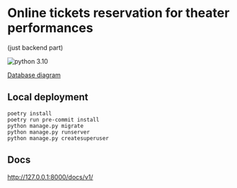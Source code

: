 # Online tickets reservation for theater performances
(just backend part)

![python 3.10](https://img.shields.io/badge/python-10-blue.svg)

[Database diagram](https://viewer.diagrams.net/?tags=%7B%7D&highlight=0000ff&edit=_blank&layers=1&nav=1&title=Reservation_db.drawio#R7V1bc5s4FP41eUwGcfHlcZ003Zmmu9kknXafPIqRbaYYeYWS2P31Ky4CjHxBLjYYqe10jBAyPueTPp2jc6Qr63ax%2Bkzgcv4Vu8i%2FMg13dWXdXZnm0LHZ%2F1HBOilwnH5SMCOemxSBvODZ%2B4XSQiMtffNcFG5UpBj71FtuFk5wEKAJ3SiDhOCPzWpT7G9%2B6xLOkFDwPIG%2BWPrdc%2Bk8KR2Y%2Fbz8T%2BTN5vybQW%2BY3FlAXjn9JeEcuvijUGR9urJuCcY0%2BbRY3SI%2Fkh2XS%2FLc%2FY672YsRFNAqD8DZq%2FX87eW%2Fn0%2FXw3%2F%2B%2Bvj28PiKrx0raeYd%2Bm%2FpL%2F4WIpK%2BMV1zMbCXX0YfKXyNikYhhYSm2rIMVsDkT6EXsEetOxBf%2Bz5chl5cPSmZe777ANf4jfKG%2BNVo6q2Q%2B5QoK6rL9PbAGosuo8anrPHn9GWi29D3ZgH7PGE%2FPfrGEUEhe5cHGNK0xtTz%2FVvsYxK%2FvjV1or9pS4Xy5E%2F8ewj%2BiQp3evEfdkcUcyr5d0QoWhWKUrF%2FRniBKFmzKuldO0VA2gWsfnr9kQMKDNKyeRFMHDowBfEsazrXM%2FuQqlpG7bag9v0qf4qQO5pj4v2KFO2niinCIL7%2B8BY%2BDFiXgG6paITjIcAoKSfAARLgElVyCV6%2BQDJDNC1YYi%2BgsSCcEfvHRHNr3DhXDnvXW3YN8mv2L6pOmKYDplgGy6gNxNDxgSKEjChepo36aMrbJ6ngo8%2BvmFK8SLEkImB%2FVzqMCw6EijiwTgYDR4DB45edQGASoB70n9gwC4OZn6gtHnVhrrYtut0q7UzCZdGX%2Bzpm8pz68cA591wXBRIasStrpKACS1IDaWO5WKRbgz4bxQJIWR95C9xQUGv2nr%2Bh6Z6gaVa%2FWU3zUTypOwqXcOIFs4fkyV4JCs7ZoLDa3TmdWqFRqblzYKOvyaASGRinJINe42QwqA6D8wwQyPV4e7%2FLBP3K6ug8EwwFNd%2Fc3LSdCrbpfnOmUDsQlOMBPgJpHmiSB4ZN80APVIfBpfFABnHNAz2zbWo%2BGwlIoEA9EhANxUcmdUwWMJig%2FXyg%2FYJyqMrGelkT4HRjvzYFa%2FcLZj3qcvyCPdEU7JJfsKetwUwUojWolF9QAgrKTQX4MpUmg%2FrsQXkyaNwv2O%2BwPdivbgl0nQn6oj0YwMXuGX9LuKAum1ACCcoRgWlJ%2BAo0E5yKCRr3DDLDs7tUkINcc4FpifFBLgonxFtSDweXzgnGCSChHCn0JcYCzQmn4oQsRLA580AilPDSOKFfffWu65TQF0MFJ%2BwLZ5isx%2B33GNVmJVQHhHqEIK4caUI4PyE4jROCxBrSxRFCdX10nhDENSKCQkTeYWQijONePIZUGWaojgzlmGGgTYU2MMOgaWYYdNhUGGhTIROFaCqoxgYSaFCODcBQGwotoIMsw7oxOgDDDlsKOco1IYChaCu8whCNl8TbE1PaMU6QQYRypDDQnNAGTrCb5oSBSAn3TUeeViCF4nhgVp0jaoLIRCHyw4Qg9pXu%2BFWl5QUJSKjHEGKksmaI8zNE1b1rTsYQPAqqi0ZDhnFNCUMx6phTgkJupOp4UI4Phqbmg%2Bb5wDIa54MOx6RmGNd8MBTXjt6WrmJ8IIEH9fhAtA9u0wC1%2FbxQ4gCdtX4AUg4f3iUT1E63myUwJGwCpecCEmnrw%2Bpzz7akrQNDNBq6lLee41zPB4Ahzv%2Fb7yisMXNdBgzKTQaAoUPOarcO5Rmh8dx1YHQ45CwHuaYDYIhBZyqlr8tgQTk2MG3tK6zOBkc5JqSpoflkdrvDjsMc8ZoaTFsns0tCQjmGADzwqYCRpzibCbkv3uQn2u1i1j7EGna%2BtKvSQRahVr%2BpYEvsc6X0JEHCiZj3qwvyIm6ZLXbKi2hX765dnxuALZNAtbyIEmBQcFagj0mr3Yt4BCU070a0Re%2FS%2FRfQ8Dhxorj0HPWaH4At5qUs8%2B3wFQpNl0GFgkSh981vA1E07lQEtpjJcv%2FlAvyKxxGF3kc%2Fl4UYfkZjx5FSHKF3098tHH28Wis4ovkdM8GWE9a6muQK9IlrBVmIjkWCQuy%2Fq5bnKoMK9YhCJqNFE8XpiKLxnTTBlqSXjtLEUIey5bIQnY1eOF5ChfhBAg7K8QP7Us0PbeCHxvfTNE1V%2BCHHvOYH09yyFb9yWyPIIEJBitDbqbWBIprfY9M0L3GPzeMoQu%2BnlstCXIZSb7cEGUQoRxHAqTB3RO4McakzWXt0%2FYT8%2BHyHT%2FmdRDcJRwAzYhG68NPOjQL3D0JiVX56%2BoUIfsFfYbDmzJLfW8DA%2FTsGE4l%2BMuLswr6VrH9krbGLf6M7Nw6%2FvFsVa95xCkIrj%2F4ofC48xa7yh6IL%2FowIKx7hg9%2FIBO0RJt%2B3j3I%2B21WRCz0SbBU8GjeG1Uuf4cFQQISosQVTWSGJVfaONn7SHuA%2BRjxc6BJ8xzcen1uOwE6kkz6VA1VoyC41JIRyJ9I73NA12GjnGlib7eDpNEQbTdTXacSpd5s7jXFcpwFn6TT8LK2DnSZD8sFec64%2BkQ3Y3BUwPLJPWKWGyu3s6BL1rUhdBgmcFZdZpNtBYPb6LcOlVUqrccCxY3U5P6fc0KmBueUwOZ2HldypdS%2BnXXo%2BuJmTcyqLFcicH6e070ImD0vieLLW5GFtOWGuU3lYfR0%2BmctCDJ9s%2F3JnnXlYEmBQz1fBxx1NCTW6s%2BUpofk8rIFEjnZrvNlVFZKhXPMBGJiCotnMexy8LV7ZtLrlvFBbGIwEItQjBZmDIDQpnIwUms%2B52nJURHdIYahJIZeFSAohglQ1VpCAhHqsoM8abwUrtCDL6iJPGz9umqiDI3NZiCu08SmzYxItWSnDEfoA8n0EWuEowfasesqEsBwbLiPCqvJqKXcK1Rf7cq7VUptz1K5FzqqrpU6pIevMq6XmlnMvWgxomWX8Y0NZfgPQfBODw3Ep%2Fbat%2F5dDrJzykTuVEV1qyC4v9x6NaHZJMKbF6gQu51%2Bxi6Ia%2FwM%3D)

## Local deployment

```
poetry install
poetry run pre-commit install
python manage.py migrate
python manage.py runserver
python manage.py createsuperuser
```

## Docs
http://127.0.0.1:8000/docs/v1/

